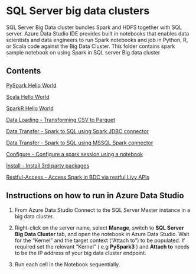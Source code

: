 # SQL Server big data clusters

SQL Server Big Data cluster bundles Spark and HDFS together with SQL server. Azure Data Studio IDE provides built in notebooks that enables data scientists and data engineers to run Spark notebooks and job in Python, R, or Scala code against the Big Data Cluster. This folder contains spark sample notebook on using Spark in SQL server Big data cluster

## Contents

[PySpark Hello World](data-loading/hello_PySpark.ipynb)

[Scala Hello World ](data-loading/hello_Scala.ipynb)

[SparkR Hello World ](data-loading/hello_sparkR.ipynb)

[Data Loading   - Transforming CSV to Parquet](data-loading/transform-csv-files.ipynb/)

[Data Transfer - Spark to SQL using Spark JDBC connector](data-virtualization/spark_to_sql_jdbc.ipynb/)

[Data Transfer - Spark to SQL using MSSQL Spark connector](data-virtualization/mssql_spark_connector_non_ad_pyspark.ipynb/)

[Configure  - Configure a spark session using a notebook](config-install/configure_spark_session.ipynb/)

[Install - Install 3rd party packages](config-install/installpackage_Spark.ipynb/)

[Restful-Access - Access Spark in BDC via restful Livy APIs](restful-api-access/accessing_spark_via_livy.ipynb/)

## Instructions on how to run in Azure Data Studio

1. From Azure Data Studio Connect to the SQL Server Master instance in a big data cluster. 

2. Right-click on the server name, select **Manage**, switch to **SQL Server Big Data Cluster** tab, and open the notebook in Azure Data Studio.  Wait for the “Kernel” and the target context (“Attach to”) to be populated. If required set the relevant “Kernel” ( e.g **PySpark3** )  and **Attach to** needs to be the IP address of your big data cluster endpoint.

3. Run each cell in the Notebook sequentially.
